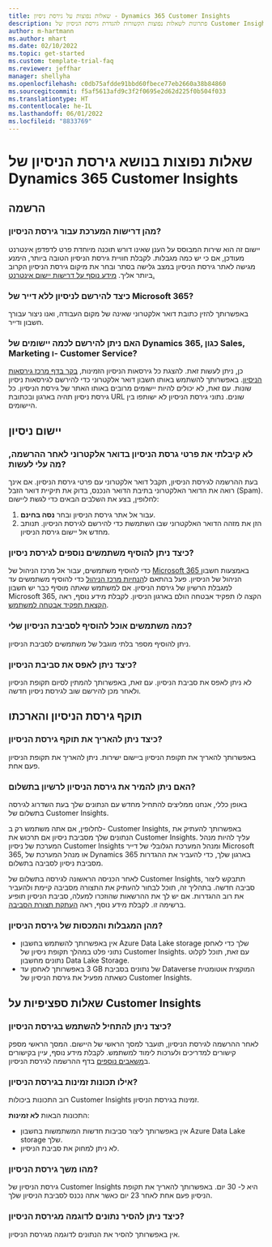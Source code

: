 ```yaml
---
title: שאלות נפוצות על גירסת ניסיון - Dynamics 365 Customer Insights
description: פתרונות לשאלות נפוצות הקשורות להגדרת גירסת הניסיון של Customer Insights ולניהולה. למד כיצד לפתור בעיות הייחודיות לפלטפורמה וליישום.
author: m-hartmann
ms.author: mhart
ms.date: 02/10/2022
ms.topic: get-started
ms.custom: template-trial-faq
ms.reviewer: jeffhar
manager: shellyha
ms.openlocfilehash: c0db75afdde91bbd60fbece77eb2660a38b84860
ms.sourcegitcommit: f5af5613afd9c3f2f0695e2d62d225f0b504f033
ms.translationtype: HT
ms.contentlocale: he-IL
ms.lasthandoff: 06/01/2022
ms.locfileid: "8833769"
---
```

# <a name="dynamics-365-customer-insights-trial-faq"></a>‏‫שאלות נפוצות בנושא גירסת הניסיון‬ של Dynamics 365 Customer Insights

## <a name="sign-up"></a>הרשמה

### <a name="what-are-the-system-requirements-for-the-trial"></a>מהן דרישות המערכת עבור גירסת הניסיון?

יישום זה הוא שירות המבוסס על הענן שאינו דורש תוכנה מיוחדת פרט לדפדפן אינטרנט מעודכן, אם כי יש כמה מגבלות. לקבלת חוויית גירסת הניסיון הטובה ביותר, הימנע מגישה לאתר גירסת הניסיון במצב גלישה בסתר ובחר את מיקום גירסת הניסיון הקרוב ביותר אליך. [מידע נוסף על דרישות יישום אינטרנט.](/power-platform/admin/web-application-requirements)

### <a name="how-do-i-sign-up-for-the-trial-without-a-microsoft-365-tenant"></a>כיצד להירשם לניסיון ללא דייר של Microsoft 365?

באפשרותך להזין כתובת דואר אלקטרוני שאינה של מקום העבודה, ואנו ניצור עבורך חשבון ודייר.

### <a name="can-i-sign-up-for-multiple-dynamics-365-apps-such-as-sales-marketing-and-customer-service"></a>האם ניתן להירשם לכמה יישומים של Dynamics 365, כגון Sales‏, Marketing ו- Customer Service?

כן, ניתן לעשות זאת. להצגת כל גירסאות הניסיון הזמינות, [בקר בדף מרכז גירסאות הניסיון](https://dynamics.microsoft.com/dynamics-365-free-trial). באפשרותך להשתמש באותו חשבון דואר אלקטרוני כדי להירשם לגירסאות ניסיון שונות. עם זאת, לא יכולים להיות יישומים מרובים באותו האתר של גירסת הניסיון. כל גירסת ניסיון תהיה בארגון ובכתובת URL שונים. נתוני גירסת הניסיון לא ישותפו בין היישומים.

## <a name="trial-app"></a>יישום ניסיון

### <a name="i-didnt-receive-the-trial-details-email-after-signing-up-what-should-i-do"></a>לא קיבלתי את פרטי גרסת הניסיון בדואר אלקטרוני לאחר ההרשמה, מה עלי לעשות?

בעת ההרשמה לגירסת הניסיון, תקבל דואר אלקטרוני עם פרטי גירסת הניסיון. אם אינך רואה את הדואר האלקטרוני בתיבת הדואר הנכנס, בדוק את תיקיית דואר הזבל (Spam). לחלופין, בצע את השלבים הבאים כדי לגשת ליישום:

1. עבור אל אתר גירסת הניסיון ובחר **נסה בחינם**.
1. הזן את מזהה הדואר האלקטרוני שבו השתמשת כדי להירשם לגירסת הניסיון. תנותב מחדש אל יישום גירסת הניסיון.

### <a name="how-do-i-add-more-users-to-a-trial"></a>כיצד ניתן להוסיף משתמשים נוספים לגירסת ניסיון?

כדי להוסיף משתמשים, עבור אל מרכז הניהול של [Microsoft 365 ](https://admin.microsoft.com) באמצעות חשבון הניהול של הניסיון. פעל בהתאם ל[הנחיות מרכז הניהול](/microsoft-365/admin/add-users/add-users) כדי להוסיף משתמשים עד למגבלת הרשיון של גירסת הניסיון. אם למשתמש שאתה מוסיף כבר יש חשבון Microsoft 365, הקצה לו תפקיד אבטחה הולם בארגון הניסיון. לקבלת מידע נוסף, ראה [הקצאת תפקיד אבטחה למשתמש](/power-platform/admin/create-users-assign-online-security-roles#assign-a-security-role-to-a-user).

### <a name="how-many-users-can-i-add-to-my-trial-environment"></a>כמה משתמשים אוכל להוסיף לסביבת הניסיון שלי?

ניתן להוסיף מספר בלתי מוגבל של משתמשים לסביבת הניסיון.

### <a name="how-do-i-reset-the-trial-environment"></a>כיצד ניתן לאפס את סביבת הניסיון?

לא ניתן לאפס את סביבת הניסיון. עם זאת, באפשרותך להמתין לסיום תקופת הניסיון ולאחר מכן להירשם שוב לגירסת ניסיון חדשה.

## <a name="trial-expiration-and-extension"></a>תוקף גירסת הניסיון והארכתו

### <a name="how-do-i-extend-the-trial"></a>כיצד ניתן להאריך את תוקף גירסת הניסיון?

באפשרותך להאריך את תקופת הניסיון ביישום ישירות. ניתן להאריך את תקופת הניסיון פעם אחת.

### <a name="can-i-convert-the-trial-to-a-paid-license"></a>האם ניתן להמיר את גירסת הניסיון לרשיון בתשלום?

באופן כללי, אנחנו ממליצים להתחיל מחדש עם הנתונים שלך בעת השדרוג לגירסה בתשלום של Customer Insights. 

לחלופין, אם אתה משתמש רק ב- Customer Insights, באפשרותך להעתיק את הנתונים שלך מסביבת ניסיון אם תרכוש את Customer Insights. עליך להיות מנהל המערכת של ניסיון Customer Insights ומנהל המערכת הגלובלי של דייר Microsoft 365, או מנהל המערכת של Dynamics 365 בארגון שלך, כדי להעביר את ההגדרות מסביבת ניסיון לסביבה בתשלום.

לאחר הכניסה הראשונה לגירסה בתשלום של Customer Insights, תתבקש ליצור סביבה חדשה. בתהליך זה, תוכל לבחור להעתיק את התצורה מסביבה קיימת ולהעביר את רוב ההגדרות. אם יש לך את ההרשאות שהוזכרו למעלה, סביבת הניסיון תופיע ברשימה זו. לקבלת מידע נוסף, ראה [העתקת תצורת הסביבה](create-environment.md#copy-the-environment-configuration).

### <a name="what-are-the-trial-limits-and-quotas"></a>מהן המגבלות והמכסות של גירסת הניסיון?

- אין באפשרותך להשתמש בחשבון Azure Data Lake storage שלך כדי לאחסן נתוני פלט במהלך תקופת ניסיון של Customer Insights. עם זאת, תוכל לקלוט נתונים מחשבון Data Lake Storage.
- באפשרותך לאחסן עד ‎3 GB של נתונים בסביבת Dataverse המוקצית אוטומטית כשאתה מפעיל את גירסת הניסיון של Customer Insights.

## <a name="customer-insights-specific-questions"></a>שאלות ספציפיות על Customer Insights

### <a name="how-do-i-start-using-the-trial"></a>כיצד ניתן להתחיל להשתמש בגירסת הניסיון?

לאחר ההרשמה לגירסת הניסיון, תועבר למסך הראשי של היישום. המסך הראשי מספק קישורים למדריכים ולערכות לימוד למשתמש. לקבלת מידע נוסף, עיין בקישורים ב[משאבים נוספים](trial-signup.md#additional-resources) בדף ההרשמה לגירסת הניסיון.

### <a name="what-features-are-available-in-the-trial"></a>אילו תכונות זמינות בגירסת הניסיון?

רוב התכונות ביכולות Customer Insights זמינות בגירסת הניסיון.

התכונות הבאות **לא זמינות**:

- אין באפשרותך ליצור סביבות חדשות המשתמשות בחשבון Azure Data Lake storage שלך.
- לא ניתן למחוק את סביבת הניסיון.

### <a name="how-long-does-the-trial-last"></a>מהו משך גירסת הניסיון?

גירסת הניסיון של Customer Insights היא ל- 30 יום. באפשרותך להאריך את תקופת הניסיון פעם אחת לאחר 23 יום כאשר אתה נכנס לסביבת הניסיון שלך.

### <a name="how-do-i-remove-sample-data-from-the-trial"></a>כיצד ניתן להסיר נתונים לדוגמה מגירסת הניסיון?

אין באפשרותך להסיר את הנתונים לדוגמה מגירסת הניסיון.
